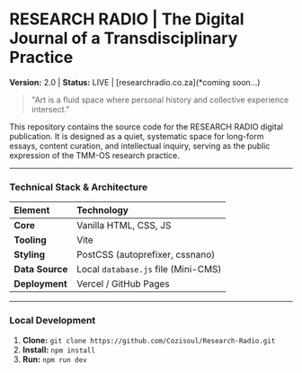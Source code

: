 # RESEARCH RADIO | The Digital Journal of a Transdisciplinary Practice
**Version:** 2.0 | **Status:** LIVE | [researchradio.co.za](*coming soon...)

> "Art is a fluid space where personal history and collective experience intersect."

This repository contains the source code for the RESEARCH RADIO digital publication. It is designed as a quiet, systematic space for long-form essays, content curation, and intellectual inquiry, serving as the public expression of the TMM-OS research practice.

---

### **Technical Stack & Architecture**

| Element | Technology |
| :--- | :--- |
| **Core** | Vanilla HTML, CSS, JS |
| **Tooling** | Vite |
| **Styling** | PostCSS (autoprefixer, cssnano) |
| **Data Source** | Local `database.js` file (Mini-CMS) |
| **Deployment** | Vercel / GitHub Pages |

---

### **Local Development**

1.  **Clone:** `git clone https://github.com/Cozisoul/Research-Radio.git`
2.  **Install:** `npm install`
3.  **Run:** `npm run dev`
